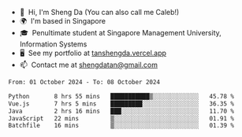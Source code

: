 <!---
tan-sd/tan-sd is a ✨ special ✨ repository because its `README.md` (this file) appears on your GitHub profile.
You can click the Preview link to take a look at your changes.
--->
- 👋  Hi, I'm Sheng Da (You can also call me Caleb!)
- 🌍  I'm based in Singapore
- 🎓  Penultimate student at Singapore Management University, Information Systems
- 🖥️  See my portfolio at [tanshengda.vercel.app](https://tanshengda.vercel.app/)
- 📫  Contact me at [shengdatan@gmail.com](mailto:shengdatan@gmail.com)

<!--START_SECTION:waka-->

```txt
From: 01 October 2024 - To: 08 October 2024

Python       8 hrs 55 mins   ███████████▒░░░░░░░░░░░░░   45.78 %
Vue.js       7 hrs 5 mins    █████████░░░░░░░░░░░░░░░░   36.35 %
Java         2 hrs 16 mins   ███░░░░░░░░░░░░░░░░░░░░░░   11.70 %
JavaScript   22 mins         ▒░░░░░░░░░░░░░░░░░░░░░░░░   01.91 %
Batchfile    16 mins         ▒░░░░░░░░░░░░░░░░░░░░░░░░   01.39 %
```

<!--END_SECTION:waka-->
